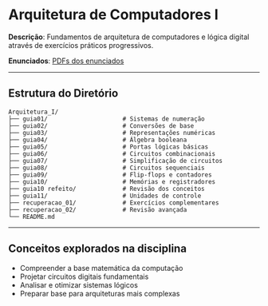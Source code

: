# Arquitetura de Computadores I

**Descrição**: Fundamentos de arquitetura de computadores e lógica digital através de exercícios práticos progressivos.

**Enunciados**: [PDFs dos enunciados](https://drive.google.com/drive/folders/1pb_kOhrfHNq0JCQ0K0QQjbInYBfwOIXD?usp=drive_link)

---

## Estrutura do Diretório

```
Arquitetura_I/
├── guia01/                     # Sistemas de numeração
├── guia02/                     # Conversões de base
├── guia03/                     # Representações numéricas
├── guia04/                     # Álgebra booleana
├── guia05/                     # Portas lógicas básicas
├── guia06/                     # Circuitos combinacionais
├── guia07/                     # Simplificação de circuitos
├── guia08/                     # Circuitos sequenciais
├── guia09/                     # Flip-flops e contadores
├── guia10/                     # Memórias e registradores
├── guia10 refeito/             # Revisão dos conceitos
├── guia11/                     # Unidades de controle
├── recuperacao_01/             # Exercícios complementares
├── recuperacao_02/             # Revisão avançada
└── README.md
```

---

## Conceitos explorados na disciplina


- Compreender a base matemática da computação
- Projetar circuitos digitais fundamentais
- Analisar e otimizar sistemas lógicos
- Preparar base para arquiteturas mais complexas